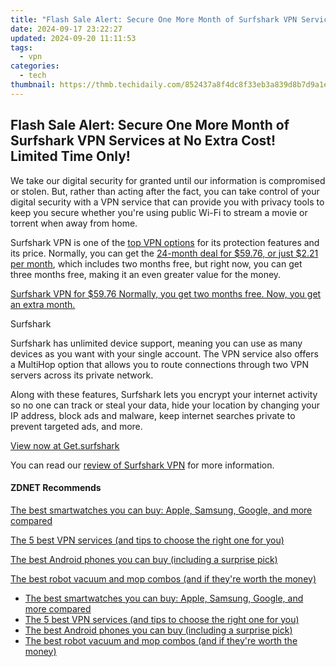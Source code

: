 ```yaml
---
title: "Flash Sale Alert: Secure One More Month of Surfshark VPN Services at No Extra Cost! Limited Time Only!"
date: 2024-09-17 23:22:27
updated: 2024-09-20 11:11:53
tags:
  - vpn
categories:
  - tech
thumbnail: https://thmb.techidaily.com/852437a8f4dc8f33eb3a839d8b7d9a1e3df217c9c33ef7947ef934470397fa43.jpg
---
```


## Flash Sale Alert: Secure One More Month of Surfshark VPN Services at No Extra Cost! Limited Time Only!

We take our digital security for granted until our information is compromised or stolen. But, rather than acting after the fact, you can take control of your digital security with a VPN service that can provide you with privacy tools to keep you secure whether you're using public Wi-Fi to stream a movie or torrent when away from home. 

Surfshark VPN is one of the [top VPN options](https://www.zdnet.com/article/best-vpn/) for its protection features and its price. Normally, you can get the [24-month deal for $59.76, or just $2.21 per month](https://shop-links.co/link/?exclusive=1&publisher_slug=itechdaily19598&url=https%3A%2F%2Fget.surfshark.net%2Faff%255Fc%3Foffer%255Fid%3D786%26aff%255Fid%3D1511), which includes two months free, but right now, you can get three months free, making it an even greater value for the money.

[Surfshark VPN for $59.76 Normally, you get two months free. Now, you get an extra month.](https://shop-links.co/link/?exclusive=1&publisher_slug=itechdaily19598&url=https%3A%2F%2Fget.surfshark.net%2Faff%255Fc%3Foffer%255Fid%3D786%26aff%255Fid%3D1511) 

Surfshark

Surfshark has unlimited device support, meaning you can use as many devices as you want with your single account. The VPN service also offers a MultiHop option that allows you to route connections through two VPN servers across its private network. 

Along with these features, Surfshark lets you encrypt your internet activity so no one can track or steal your data, hide your location by changing your IP address, block ads and malware, keep internet searches private to prevent targeted ads, and more. 

[View now at Get.surfshark](https://shop-links.co/link/?exclusive=1&publisher_slug=itechdaily19598&url=https%3A%2F%2Fget.surfshark.net%2Faff%255Fc%3Foffer%255Fid%3D786%26aff%255Fid%3D1511) 

You can read our [review of Surfshark VPN](https://www.zdnet.com/article/surfshark-vpn-review/) for more information.

#### **ZDNET** Recommends

[The best smartwatches you can buy: Apple, Samsung, Google, and more compared](https://www.zdnet.com/article/best-smartwatch/ "The best smartwatches you can buy: Apple, Samsung, Google, and more compared")

[The 5 best VPN services (and tips to choose the right one for you)](https://www.zdnet.com/article/best-vpn/ "The 5 best VPN services (and tips to choose the right one for you)")

[The best Android phones you can buy (including a surprise pick)](https://www.zdnet.com/article/best-android-phone/ "The best Android phones you can buy (including a surprise pick)")

[The best robot vacuum and mop combos (and if they're worth the money)](https://www.zdnet.com/article/best-robot-vacuum-mop/ "The best robot vacuum and mop combos (and if they're worth the money)")

* [The best smartwatches you can buy: Apple, Samsung, Google, and more compared](https://www.zdnet.com/article/best-smartwatch/ "The best smartwatches you can buy: Apple, Samsung, Google, and more compared")
* [The 5 best VPN services (and tips to choose the right one for you)](https://www.zdnet.com/article/best-vpn/ "The 5 best VPN services (and tips to choose the right one for you)")
* [The best Android phones you can buy (including a surprise pick)](https://www.zdnet.com/article/best-android-phone/ "The best Android phones you can buy (including a surprise pick)")
* [The best robot vacuum and mop combos (and if they're worth the money)](https://www.zdnet.com/article/best-robot-vacuum-mop/ "The best robot vacuum and mop combos (and if they're worth the money)")

<ins class="adsbygoogle"
     style="display:block"
     data-ad-format="autorelaxed"
     data-ad-client="ca-pub-7571918770474297"
     data-ad-slot="1223367746"></ins>



<ins class="adsbygoogle"
     style="display:block"
     data-ad-client="ca-pub-7571918770474297"
     data-ad-slot="8358498916"
     data-ad-format="auto"
     data-full-width-responsive="true"></ins>
